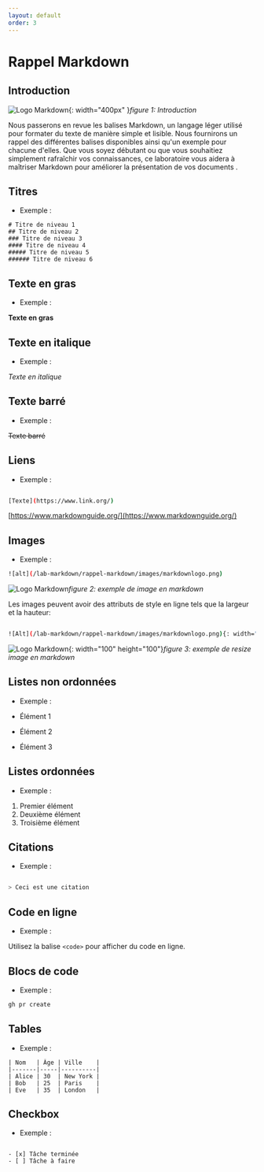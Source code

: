 ```yaml
---
layout: default
order: 3
---
```


# Rappel Markdown

## Introduction

![Logo Markdown](/lab-markdown/rappel-markdown/images/Markdown-mark.png){: width="400px" }_figure 1: Introduction_

<!-- note -->

Nous passerons en revue les balises Markdown, un langage léger utilisé pour formater du texte de manière simple et lisible. Nous fournirons un rappel des différentes balises disponibles ainsi qu'un exemple pour chacune d'elles. Que vous soyez débutant ou que vous souhaitiez simplement rafraîchir vos connaissances, ce laboratoire vous aidera à maîtriser Markdown pour améliorer la présentation de vos documents .

## Titres

- Exemple :

```
# Titre de niveau 1
## Titre de niveau 2
### Titre de niveau 3
#### Titre de niveau 4
##### Titre de niveau 5
###### Titre de niveau 6
```

## Texte en gras

- Exemple :

**Texte en gras**

## Texte en italique

- Exemple :

_Texte en italique_

## Texte barré

- Exemple :

~~Texte barré~~

## Liens

- Exemple :

```bash

[Texte](https://www.link.org/)

```

[https://www.markdownguide.org/](https://www.markdownguide.org/)

## Images

- Exemple :

```bash
![alt](/lab-markdown/rappel-markdown/images/markdownlogo.png)

```

![Logo Markdown](/lab-markdown/rappel-markdown/images/markdownlogo.png)_figure 2: exemple de image en markdown_

Les images peuvent avoir des attributs de style en ligne tels que la largeur et la hauteur:

```bash

![Alt](/lab-markdown/rappel-markdown/images/markdownlogo.png){: width="100" height="100"}

```

![Logo Markdown](/lab-markdown/rappel-markdown/images/markdownlogo.png){: width="100" height="100"}_figure 3: exemple de resize image en markdown_

## Listes non ordonnées

- Exemple :

- Élément 1
- Élément 2
- Élément 3

## Listes ordonnées

- Exemple :

1. Premier élément
2. Deuxième élément
3. Troisième élément

## Citations

- Exemple :

```bash

> Ceci est une citation

```

## Code en ligne

- Exemple :

Utilisez la balise `<code>` pour afficher du code en ligne.

## Blocs de code

- Exemple :

```markdown
gh pr create
```

## Tables

- Exemple :

```table
| Nom   | Âge | Ville    |
|-------|-----|----------|
| Alice | 30  | New York |
| Bob   | 25  | Paris    |
| Eve   | 35  | London   |

```

## Checkbox

- Exemple :

```checkbox

- [x] Tâche terminée
- [ ] Tâche à faire

```

<!-- note -->